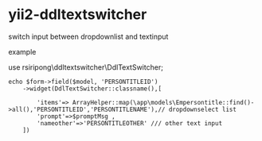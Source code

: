 # yii2-ddltextswitcher

switch input between dropdownlist and textinput

example

use rsiripong\ddltextswitcher\DdlTextSwitcher;

    echo $form->field($model, 'PERSONTITLEID')
        ->widget(DdlTextSwitcher::classname(),[
            
            'items'=> ArrayHelper::map(\app\models\Empersontitle::find()->all(),'PERSONTITLEID','PERSONTITLENAME'),// dropdownselect list
            'prompt'=>$promptMsg ,
            'nameother'=>'PERSONTITLEOTHER' /// other text input
        ])
